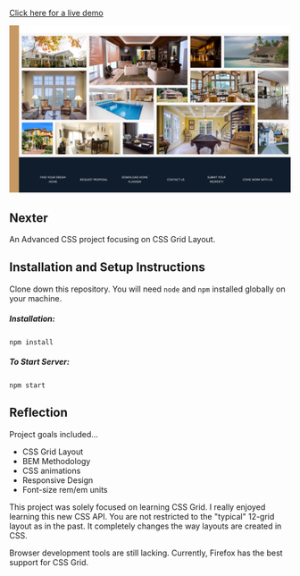 [Click here for a live demo](https://reverent-northcutt-a851c4.netlify.app/)

<p align="center">
  <img src="./img/ss.png" width="600"/>
</p>

## Nexter
An Advanced CSS project focusing on CSS Grid Layout.

## Installation and Setup Instructions
Clone down this repository. You will need `node` and `npm` installed globally on your machine.
##### Installation:

`npm install`  

##### To Start Server:

`npm start`  

## Reflection
Project goals included... 

* CSS Grid Layout
* BEM Methodology
* CSS animations
* Responsive Design
* Font-size rem/em units

This project was solely focused on learning CSS Grid. I really enjoyed learning this new CSS API. You are not restricted to the "typical" 12-grid layout as in the past. It completely changes the way layouts are created in CSS.

Browser development tools are still lacking. Currently, Firefox has the best support for CSS Grid. 
